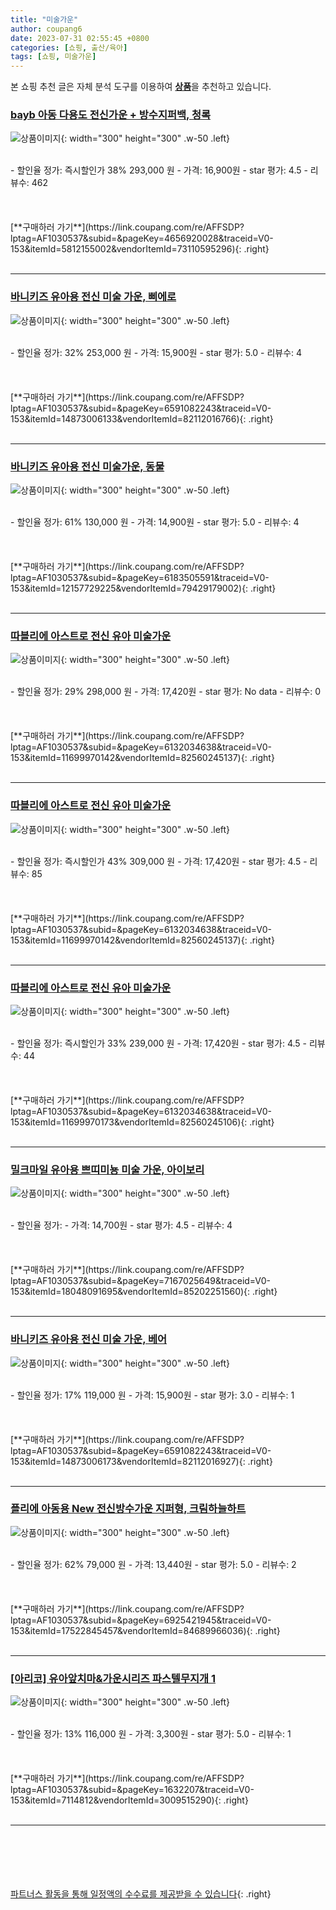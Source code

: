 ```yaml
---
title: "미술가운"
author: coupang6
date: 2023-07-31 02:55:45 +0800
categories: [쇼핑, 출산/육아]
tags: [쇼핑, 미술가운]
---
```


본 쇼핑 추천 글은 자체 분석 도구를 이용하여 [**상품**](https://link.coupang.com/a/bao1ui)을 추천하고 있습니다.

### [bayb 아동 다용도 전신가운 + 방수지퍼백, 청록](https://link.coupang.com/re/AFFSDP?lptag=AF1030537&subid=&pageKey=4656920028&traceid=V0-153&itemId=5812155002&vendorItemId=73110595296)

![상품이미지](https://thumbnail7.coupangcdn.com/thumbnails/remote/230x230ex/image/retail/images/2020/12/22/12/2/4f3bd651-4d05-40ca-b215-d86c549f0457.jpg){: width="300" height="300" .w-50 .left}


<br>
- 할인율 정가: 즉시할인가 38%  293,000   원
- 가격: 16,900원
- star 평가: 4.5
- 리뷰수: 462
<br>
<br>
<br>
<br>
[**구매하러 가기**](https://link.coupang.com/re/AFFSDP?lptag=AF1030537&subid=&pageKey=4656920028&traceid=V0-153&itemId=5812155002&vendorItemId=73110595296){: .right}
<br>
<br>

---

### [바니키즈 유아용 전신 미술 가운, 삐에로](https://link.coupang.com/re/AFFSDP?lptag=AF1030537&subid=&pageKey=6591082243&traceid=V0-153&itemId=14873006133&vendorItemId=82112016766)

![상품이미지](https://thumbnail9.coupangcdn.com/thumbnails/remote/230x230ex/image/retail/images/1486247889604143-7373e342-63c8-4caa-9f4f-3de2cb721fb5.jpg){: width="300" height="300" .w-50 .left}


<br>
- 할인율 정가: 32%  253,000   원
- 가격: 15,900원
- star 평가: 5.0
- 리뷰수: 4
<br>
<br>
<br>
<br>
[**구매하러 가기**](https://link.coupang.com/re/AFFSDP?lptag=AF1030537&subid=&pageKey=6591082243&traceid=V0-153&itemId=14873006133&vendorItemId=82112016766){: .right}
<br>
<br>

---

### [바니키즈 유아용 전신 미술가운, 동물](https://link.coupang.com/re/AFFSDP?lptag=AF1030537&subid=&pageKey=6183505591&traceid=V0-153&itemId=12157729225&vendorItemId=79429179002)

![상품이미지](https://thumbnail10.coupangcdn.com/thumbnails/remote/230x230ex/image/rs_quotation_api/k8wvs2iy/4dc39ad4775c4b4abeee58718d9e839f.jpg){: width="300" height="300" .w-50 .left}


<br>
- 할인율 정가: 61%  130,000   원
- 가격: 14,900원
- star 평가: 5.0
- 리뷰수: 4
<br>
<br>
<br>
<br>
[**구매하러 가기**](https://link.coupang.com/re/AFFSDP?lptag=AF1030537&subid=&pageKey=6183505591&traceid=V0-153&itemId=12157729225&vendorItemId=79429179002){: .right}
<br>
<br>

---

### [따블리에 아스트로 전신 유아 미술가운](https://link.coupang.com/re/AFFSDP?lptag=AF1030537&subid=&pageKey=6132034638&traceid=V0-153&itemId=11699970142&vendorItemId=82560245137)

![상품이미지](https://thumbnail9.coupangcdn.com/thumbnails/remote/230x230ex/image/vendor_inventory/f875/aceb73ba5b719be10ecf149c2c683cda8ff78b657e94ef097640aa5c9b7c.jpg){: width="300" height="300" .w-50 .left}


<br>
- 할인율 정가: 29%  298,000   원
- 가격: 17,420원
- star 평가: No data
- 리뷰수: 0
<br>
<br>
<br>
<br>
[**구매하러 가기**](https://link.coupang.com/re/AFFSDP?lptag=AF1030537&subid=&pageKey=6132034638&traceid=V0-153&itemId=11699970142&vendorItemId=82560245137){: .right}
<br>
<br>

---

### [따블리에 아스트로 전신 유아 미술가운](https://link.coupang.com/re/AFFSDP?lptag=AF1030537&subid=&pageKey=6132034638&traceid=V0-153&itemId=11699970142&vendorItemId=82560245137)

![상품이미지](https://thumbnail9.coupangcdn.com/thumbnails/remote/230x230ex/image/vendor_inventory/f875/aceb73ba5b719be10ecf149c2c683cda8ff78b657e94ef097640aa5c9b7c.jpg){: width="300" height="300" .w-50 .left}


<br>
- 할인율 정가: 즉시할인가 43%  309,000   원
- 가격: 17,420원
- star 평가: 4.5
- 리뷰수: 85
<br>
<br>
<br>
<br>
[**구매하러 가기**](https://link.coupang.com/re/AFFSDP?lptag=AF1030537&subid=&pageKey=6132034638&traceid=V0-153&itemId=11699970142&vendorItemId=82560245137){: .right}
<br>
<br>

---

### [따블리에 아스트로 전신 유아 미술가운](https://link.coupang.com/re/AFFSDP?lptag=AF1030537&subid=&pageKey=6132034638&traceid=V0-153&itemId=11699970173&vendorItemId=82560245106)

![상품이미지](https://thumbnail6.coupangcdn.com/thumbnails/remote/230x230ex/image/vendor_inventory/3c54/57a1882d474c7f61348591837d14de2082587b700903e51c093d8816f562.jpg){: width="300" height="300" .w-50 .left}


<br>
- 할인율 정가: 즉시할인가 33%  239,000   원
- 가격: 17,420원
- star 평가: 4.5
- 리뷰수: 44
<br>
<br>
<br>
<br>
[**구매하러 가기**](https://link.coupang.com/re/AFFSDP?lptag=AF1030537&subid=&pageKey=6132034638&traceid=V0-153&itemId=11699970173&vendorItemId=82560245106){: .right}
<br>
<br>

---

### [밀크마일 유아용 쁘띠미뇽 미술 가운, 아이보리](https://link.coupang.com/re/AFFSDP?lptag=AF1030537&subid=&pageKey=7167025649&traceid=V0-153&itemId=18048091695&vendorItemId=85202251560)

![상품이미지](https://thumbnail6.coupangcdn.com/thumbnails/remote/230x230ex/image/retail/images/2023/02/28/17/8/e128d15b-2a76-47a3-8e49-b295945cb0e5.jpg){: width="300" height="300" .w-50 .left}


<br>
- 할인율 정가: 
- 가격: 14,700원
- star 평가: 4.5
- 리뷰수: 4
<br>
<br>
<br>
<br>
[**구매하러 가기**](https://link.coupang.com/re/AFFSDP?lptag=AF1030537&subid=&pageKey=7167025649&traceid=V0-153&itemId=18048091695&vendorItemId=85202251560){: .right}
<br>
<br>

---

### [바니키즈 유아용 전신 미술 가운, 베어](https://link.coupang.com/re/AFFSDP?lptag=AF1030537&subid=&pageKey=6591082243&traceid=V0-153&itemId=14873006173&vendorItemId=82112016927)

![상품이미지](https://thumbnail8.coupangcdn.com/thumbnails/remote/230x230ex/image/retail/images/3058010198851033-f1a13c78-31ba-4246-acb4-6379035ec805.jpg){: width="300" height="300" .w-50 .left}


<br>
- 할인율 정가: 17%  119,000   원
- 가격: 15,900원
- star 평가: 3.0
- 리뷰수: 1
<br>
<br>
<br>
<br>
[**구매하러 가기**](https://link.coupang.com/re/AFFSDP?lptag=AF1030537&subid=&pageKey=6591082243&traceid=V0-153&itemId=14873006173&vendorItemId=82112016927){: .right}
<br>
<br>

---

### [플리에 아동용 New 전신방수가운 지퍼형, 크림하늘하트](https://link.coupang.com/re/AFFSDP?lptag=AF1030537&subid=&pageKey=6925421945&traceid=V0-153&itemId=17522845457&vendorItemId=84689966036)

![상품이미지](https://thumbnail8.coupangcdn.com/thumbnails/remote/230x230ex/image/retail/images/2023/01/13/17/3/aa49032c-2430-4cf8-b5ed-73ecd5743162.jpg){: width="300" height="300" .w-50 .left}


<br>
- 할인율 정가: 62%  79,000   원
- 가격: 13,440원
- star 평가: 5.0
- 리뷰수: 2
<br>
<br>
<br>
<br>
[**구매하러 가기**](https://link.coupang.com/re/AFFSDP?lptag=AF1030537&subid=&pageKey=6925421945&traceid=V0-153&itemId=17522845457&vendorItemId=84689966036){: .right}
<br>
<br>

---

### [[아리코] 유아앞치마&가운시리즈 파스텔무지개 1](https://link.coupang.com/re/AFFSDP?lptag=AF1030537&subid=&pageKey=1632207&traceid=V0-153&itemId=7114812&vendorItemId=3009515290)

![상품이미지](https://thumbnail9.coupangcdn.com/thumbnails/remote/230x230ex/image/product/image/vendoritem/2016/01/13/3009515290/0e7174c6-50c8-453b-bc87-6938c5557ac1.jpg){: width="300" height="300" .w-50 .left}


<br>
- 할인율 정가: 13%  116,000   원
- 가격: 3,300원
- star 평가: 5.0
- 리뷰수: 1
<br>
<br>
<br>
<br>
[**구매하러 가기**](https://link.coupang.com/re/AFFSDP?lptag=AF1030537&subid=&pageKey=1632207&traceid=V0-153&itemId=7114812&vendorItemId=3009515290){: .right}
<br>
<br>

---
<br><br><br><br><br> [파트너스 활동을 통해 일정액의 수수료를 제공받을 수 있습니다](https://link.coupang.com/a/bao1ui){: .right}